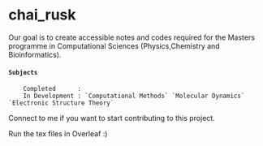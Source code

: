 # chai_rusk
Our goal is to create accessible notes and codes required for the Masters programme in Computational Sciences 
    (Physics,Chemistry and Bioinformatics).

#### `Subjects`
        Completed      :
        In Development : `Computational Methods` `Molecular Dynamics` `Electronic Structure Theory`

Connect to me if you want to start contributing to this project.

Run the tex files in Overleaf :)
